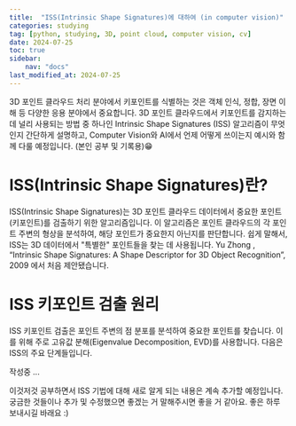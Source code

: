 ```yaml
---
title:  "ISS(Intrinsic Shape Signatures)에 대하여 (in computer vision)" 
categories: studying
tag: [python, studying, 3D, point cloud, computer vision, cv]
date: 2024-07-25
toc: true
sidebar:
    nav: "docs"
last_modified_at: 2024-07-25
---
```


3D 포인트 클라우드 처리 분야에서 키포인트를 식별하는 것은 객체 인식, 정합, 장면 이해 등 다양한 응용 분야에서 중요합니다. 3D 포인트 클라우드에서 키포인트를 감지하는 데 널리 사용되는 방법 중 하나인 Intrinsic Shape Signatures (ISS) 알고리즘이 무엇인지 간단하게 설명하고, Computer Vision와 AI에서 언제 어떻게 쓰이는지 예시와 함께 다룰 예정입니다. (본인 공부 및 기록용)😁

# ISS(Intrinsic Shape Signatures)란?
ISS(Intrinsic Shape Signatures)는 3D 포인트 클라우드 데이터에서 중요한 포인트(키포인트)를 검출하기 위한 알고리즘입니다. 이 알고리즘은 포인트 클라우드의 각 포인트 주변의 형상을 분석하여, 해당 포인트가 중요한지 아닌지를 판단합니다. 쉽게 말해서, ISS는 3D 데이터에서 "특별한" 포인트들을 찾는 데 사용됩니다.
Yu Zhong , “Intrinsic Shape Signatures: A Shape Descriptor for 3D Object Recognition”, 2009 에서 처음 제안됐습니다.

# ISS 키포인트 검출 원리
ISS 키포인트 검출은 포인트 주변의 점 분포를 분석하여 중요한 포인트를 찾습니다. 이를 위해 주로 고유값 분해(Eigenvalue Decomposition, EVD)를 사용합니다. 다음은 ISS의 주요 단계들입니다.




작성중 ...


이것저것 공부하면서 ISS 기법에 대해 새로 알게 되는 내용은 계속 추가할 예정입니다. 궁금한 것들이나 추가 및 수정했으면 좋겠는 거 말해주시면 좋을 거 같아요.
좋은 하루 보내시길 바래요 :)